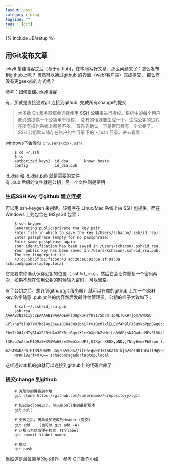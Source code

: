 ```yaml
---
layout: post
category : blog
tagline: ""
tags : [git]
---
```

{% include JB/setup %}

## 用Git发布文章

jekyll 搭建博客之后（基于github)，在本地写好文章，那么问题来了：怎么发布到github上呢？
当然可以通过github 的界面（web/客户端）完成提交， 那么有没有更geek点的方式呢？

 参考：[如何搭建Jekyll博客](http://www.mceiba.com/develop/jekyll-introduction.html)

有，那就是直接通过git 连接到github, 完成所有change的提交

> 大多数 Git 服务器都会选择使用 **SSH 公钥**来进行授权。系统中的每个用户都必须提供一个公钥用于授权，
> 没有的话就要生成一个。生成公钥的过程在所有操作系统上都差不多。 首先先确认一下是否已经有一个公钥了。
> SSH 公钥默认储存在账户的主目录下的 ~/.ssh 目录。进去看看：

windows下会类似 `C:\users\xxx\.ssh\`

        $ cd ~/.ssh
        $ ls
        authorized_keys2  id_dsa       known_hosts
        config            id_dsa.pub
        
id_dsa 和 id_dsa.pub 就是需要的文件  
有 .pub 后缀的文件就是公钥，另一个文件则是密钥


### 生成SSH Key 与github 建立连接 

可以用 ssh-keygen 来创建。该程序在 Linux/Mac 系统上由 SSH 包提供，而在 Windows 上则包含在 MSysGit 包里：

        $ ssh-keygen
        Generating public/private rsa key pair.
        Enter file in which to save the key (/Users/schacon/.ssh/id_rsa):
        Enter passphrase (empty for no passphrase):
        Enter same passphrase again:
        Your identification has been saved in /Users/schacon/.ssh/id_rsa.
        Your public key has been saved in /Users/schacon/.ssh/id_rsa.pub.
        The key fingerprint is:
        43:c5:5b:5f:b1:f1:50:43:ad:20:a6:92:6a:1f:9a:3a schacon@agadorlaptop.local
        
它先要求你确认保存公钥的位置（.ssh/id_rsa），然后它会让你重复一个密码两次，如果不想在使用公钥的时候输入密码，可以留空。

有了公钥之后，想连到github(git 服务器）就可以在你的github 上加一个SSH key,名字随意
 .pub 文件的内容然后发邮件给管理员。公钥的样子大致如下：

        $ cat ~/.ssh/id_rsa.pub
        ssh-rsa AAAAB3NzaC1yc2EAAAABIwAAAQEAklOUpkDHrfHY17SbrmTIpNLTGK9Tjom/BWDSU
        GPl+nafzlHDTYW7hdI4yZ5ew18JH4JW9jbhUFrviQzM7xlELEVf4h9lFX5QVkbPppSwg0cda3
        Pbv7kOdJ/MTyBlWXFCR+HAo3FXRitBqxiX1nKhXpHAZsMciLq8V6RjsNAQwdsdMFvSlVK/7XA
        t3FaoJoAsncM1Q9x5+3V0Ww68/eIFmb1zuUFljQJKprrX88XypNDvjYNby6vw/Pb0rwert/En
        mZ+AW4OZPnTPI89ZPmVMLuayrD2cE86Z/il8b+gw3r3+1nKatmIkjn2so1d01QraTlMqVSsbx
        NrRFi9wrf+M7Q== schacon@agadorlaptop.local

这样通过本机的git就可以连接到github上的代码仓库了

### 提交change 到github 

        # 克隆你的博客到本地
        git clone https://github.com/<username>/<repository>.git 
        
        # 如已经clone过了，可以用pull拿到最新版本
        git pull
        
        # 更改之后，简单点加更改到Header（提交）
        git add .  (也可以 git add -A)
        # 正规点为以后便于检索，打个label 
        git commit <label name>
        
        # 提交
        git push
        
当然这是最最简单的git操作，参考 [GIT操作小结](http://wklken.me/posts/2013/12/01/git-base.html)
